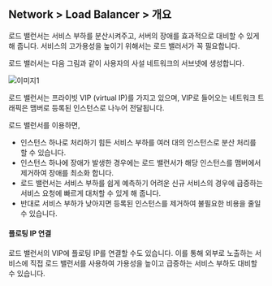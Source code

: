 ## Network > Load Balancer > 개요

로드 밸런서는 서비스 부하를 분산시켜주고, 서버의 장애를 효과적으로 대비할 수 있게 해 줍니다. 서비스의 고가용성을 높이기 위해서는 로드 밸러서가 꼭 필요합니다.

로드 밸러서는 다음 그림과 같이 사용자의 사설 네트워크의 서브넷에 생성합니다.

![이미지1](http://static.toastoven.net/prod_load_balancer/lb_private_network.png)

로드 밸런서는 프라이빗 VIP (virtual IP)를 가지고 있으며, VIP로 들어오는 네트워크 트래픽은 맴버로 등록된 인스턴스로 나누어 전달됩니다.

로드 밸런서를 이용하면,

- 인스턴스 하나로 처리하기 힘든 서비스 부하를 여러 대의 인스턴스로 분산 처리를 할 수 있습니다.
- 인스턴스 하나에 장애가 발생한 경우에는 로드 밸런서가 해당 인스턴스를 맴버에서 제거하여 장애를 최소화 합니다.
- 로드 밸런서는 서비스 부하를 쉽게 예측하기 어려운 신규 서비스의 경우에 급증하는 서비스 요청에 빠르게 대처할 수 있게 해 줍니다.
- 반대로 서비스 부하가 낮아지면 등록된 인스턴스를 제거하여 불필요한 비용을 줄일 수 있습니다. 

#### 플로팅 IP 연결

로드 밸런서의 VIP에 플로팅 IP를 연결할 수도 있습니다. 이를 통해 외부로 노출하는 서비스에 직접 로드 밸런서를 사용하여 가용성을 높이고 급증하는 서비스 부하도 대비할 수 있습니다.
